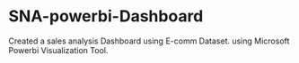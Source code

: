 # SNA-powerbi-Dashboard

Created a sales analysis Dashboard using E-comm Dataset. using Microsoft Powerbi Visualization Tool.
